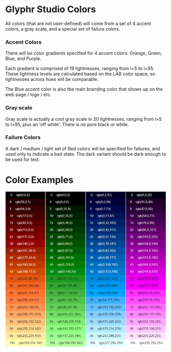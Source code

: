 # Glyphr Studio Colors
All colors (that are not user-defined) will come from a set of 4 accent colors, a gray scale, and a special set of failure colors.

### Accent Colors
There will be color gradients specified for 4 accent colors: Orange, Green, Blue, and Purple.

Each gradient is comprised of 19 lightnesses, ranging from l=5 to l=95.  These lightness levels are calculated based on the LAB color space, so lightnesses across hues will be comparable.

The Blue accent color is also the main branding color that shows up on the web page / logo / etc.

### Gray scale
Gray scale is actually a cool gray scale in 20 lightnesses, ranging from l=5 to l=95, plus an 'off white'.  There is no pure black or white.

### Failure Colors
A dark / medium / light set of Red colors will be specified for failures, and used only to indicate a bad state.  The dark variant should be dark enough to be used for text.


# Color Examples
![accent colors](Glyphr_Studio_V2_Accent_Colors.png "accent colors")